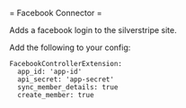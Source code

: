 = Facebook Connector =

Adds a facebook login to the silverstripe site.

Add the following to your config:

```
FacebookControllerExtension:
  app_id: 'app-id'
  api_secret: 'app-secret'
  sync_member_details: true
  create_member: true
```

